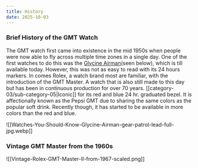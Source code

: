 ```yaml
---
title: History
date: 2025-10-03
---
```

### Brief History of the GMT Watch

The GMT watch first came into existence in the mid 1950s when people were now able to fly across multiple time zones in a single day. One of the first watches to do this was the [Glycine Airman](https://www.gearpatrol.com/watches/a596889/watches-you-should-know-glycine-airman/)(seen below), which is till available today. However, this was not as easy to read with its 24 hours markers. In comes Rolex, a watch brand most are familiar, with the introduction of the GMT Master. A watch that is also still made to this day but has been in continuous production for over 70 years. [[category-03/sub-category-05|Iconic]] for its red and blue 24 hr. graduated bezel. It is affectionally known as the Pepsi GMT due to sharing the same colors as the popular soft drink. Recently though, it has started to be available in more colors than the red and blue.

![[Watches-You-Should-Know-Glycine-Airman-gear-patrol-lead-full-jpg.webp]]


### Vintage GMT Master from the 1960s
![[Vintage-Rolex-GMT-Master-II-from-1967-scaled.png]]

